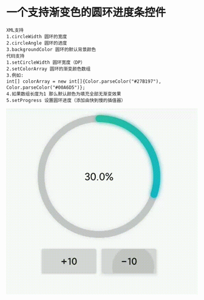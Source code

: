 <h1 id="toc_0">一个支持渐变色的圆环进度条控件</h1>

<pre><code>XML支持
1.circleWidth 圆环的宽度
2.circleAngle 圆环的进度
3.backgroundColor 圆环的默认背景颜色
代码支持
1.setCircleWidth 圆环宽度（DP）
2.setColorArray 圆环的渐变颜色数组
3.例如:
int[] colorArray = new int[]{Color.parseColor(&quot;#27B197&quot;), Color.parseColor(&quot;#00A6D5&quot;)};
4.如果数组长度为1 那么默认颜色为填充全部无渐变效果
5.setProgress 设置圆环进度（添加由快到慢的插值器）
</code></pre>

![](https://github.com/732275239/CircleProgress/blob/master/0223_1.jpg?raw=true)

